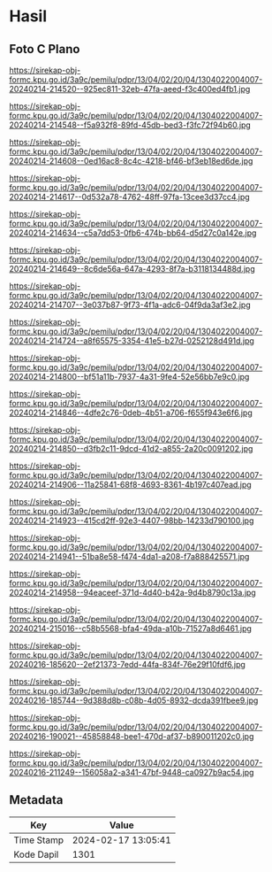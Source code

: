 # Hasil

## Foto C Plano

https://sirekap-obj-formc.kpu.go.id/3a9c/pemilu/pdpr/13/04/02/20/04/1304022004007-20240214-214520--925ec811-32eb-47fa-aeed-f3c400ed4fb1.jpg

https://sirekap-obj-formc.kpu.go.id/3a9c/pemilu/pdpr/13/04/02/20/04/1304022004007-20240214-214548--f5a932f8-89fd-45db-bed3-f3fc72f94b60.jpg

https://sirekap-obj-formc.kpu.go.id/3a9c/pemilu/pdpr/13/04/02/20/04/1304022004007-20240214-214608--0ed16ac8-8c4c-4218-bf46-bf3eb18ed6de.jpg

https://sirekap-obj-formc.kpu.go.id/3a9c/pemilu/pdpr/13/04/02/20/04/1304022004007-20240214-214617--0d532a78-4762-48ff-97fa-13cee3d37cc4.jpg

https://sirekap-obj-formc.kpu.go.id/3a9c/pemilu/pdpr/13/04/02/20/04/1304022004007-20240214-214634--c5a7dd53-0fb6-474b-bb64-d5d27c0a142e.jpg

https://sirekap-obj-formc.kpu.go.id/3a9c/pemilu/pdpr/13/04/02/20/04/1304022004007-20240214-214649--8c6de56a-647a-4293-8f7a-b3118134488d.jpg

https://sirekap-obj-formc.kpu.go.id/3a9c/pemilu/pdpr/13/04/02/20/04/1304022004007-20240214-214707--3e037b87-9f73-4f1a-adc6-04f9da3af3e2.jpg

https://sirekap-obj-formc.kpu.go.id/3a9c/pemilu/pdpr/13/04/02/20/04/1304022004007-20240214-214724--a8f65575-3354-41e5-b27d-0252128d491d.jpg

https://sirekap-obj-formc.kpu.go.id/3a9c/pemilu/pdpr/13/04/02/20/04/1304022004007-20240214-214800--bf51a11b-7937-4a31-9fe4-52e56bb7e9c0.jpg

https://sirekap-obj-formc.kpu.go.id/3a9c/pemilu/pdpr/13/04/02/20/04/1304022004007-20240214-214846--4dfe2c76-0deb-4b51-a706-f655f943e6f6.jpg

https://sirekap-obj-formc.kpu.go.id/3a9c/pemilu/pdpr/13/04/02/20/04/1304022004007-20240214-214850--d3fb2c11-9dcd-41d2-a855-2a20c0091202.jpg

https://sirekap-obj-formc.kpu.go.id/3a9c/pemilu/pdpr/13/04/02/20/04/1304022004007-20240214-214906--11a25841-68f8-4693-8361-4b197c407ead.jpg

https://sirekap-obj-formc.kpu.go.id/3a9c/pemilu/pdpr/13/04/02/20/04/1304022004007-20240214-214923--415cd2ff-92e3-4407-98bb-14233d790100.jpg

https://sirekap-obj-formc.kpu.go.id/3a9c/pemilu/pdpr/13/04/02/20/04/1304022004007-20240214-214941--51ba8e58-f474-4da1-a208-f7a888425571.jpg

https://sirekap-obj-formc.kpu.go.id/3a9c/pemilu/pdpr/13/04/02/20/04/1304022004007-20240214-214958--94eaceef-371d-4d40-b42a-9d4b8790c13a.jpg

https://sirekap-obj-formc.kpu.go.id/3a9c/pemilu/pdpr/13/04/02/20/04/1304022004007-20240214-215016--c58b5568-bfa4-49da-a10b-71527a8d6461.jpg

https://sirekap-obj-formc.kpu.go.id/3a9c/pemilu/pdpr/13/04/02/20/04/1304022004007-20240216-185620--2ef21373-7edd-44fa-834f-76e29f10fdf6.jpg

https://sirekap-obj-formc.kpu.go.id/3a9c/pemilu/pdpr/13/04/02/20/04/1304022004007-20240216-185744--9d388d8b-c08b-4d05-8932-dcda391fbee9.jpg

https://sirekap-obj-formc.kpu.go.id/3a9c/pemilu/pdpr/13/04/02/20/04/1304022004007-20240216-190021--45858848-bee1-470d-af37-b890011202c0.jpg

https://sirekap-obj-formc.kpu.go.id/3a9c/pemilu/pdpr/13/04/02/20/04/1304022004007-20240216-211249--156058a2-a341-47bf-9448-ca0927b9ac54.jpg


## Metadata

| Key        | Value               |
| ---------- | ------------------- |
| Time Stamp | 2024-02-17 13:05:41 |
| Kode Dapil | 1301                |



